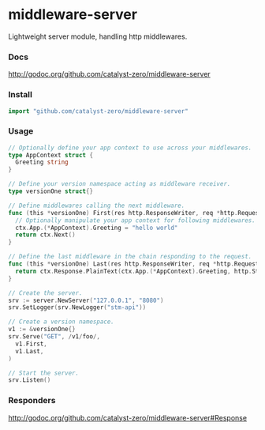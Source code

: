 # middleware-server
Lightweight server module, handling http middlewares.

### Docs
http://godoc.org/github.com/catalyst-zero/middleware-server

### Install
```go
import "github.com/catalyst-zero/middleware-server"
```

### Usage
```go
// Optionally define your app context to use across your middlewares.
type AppContext struct {
  Greeting string
}

// Define your version namespace acting as middleware receiver.
type versionOne struct{}

// Define middlewares calling the next middleware.
func (this *versionOne) First(res http.ResponseWriter, req *http.Request, ctx *server.Context) error {
  // Optionally manipulate your app context for following middlewares.
  ctx.App.(*AppContext).Greeting = "hello world"
  return ctx.Next()
}

// Define the last middleware in the chain responding to the request.
func (this *versionOne) Last(res http.ResponseWriter, req *http.Request, ctx *server.Context) error {
  return ctx.Response.PlainText(ctx.App.(*AppContext).Greeting, http.StatusOK)
}

// Create the server.
srv := server.NewServer("127.0.0.1", "8080")
srv.SetLogger(srv.NewLogger("stm-api"))

// Create a version namespace.
v1 := &versionOne{}
srv.Serve("GET", /v1/foo/,
  v1.First,
  v1.Last,
)

// Start the server.
srv.Listen()
```

### Responders
http://godoc.org/github.com/catalyst-zero/middleware-server#Response
